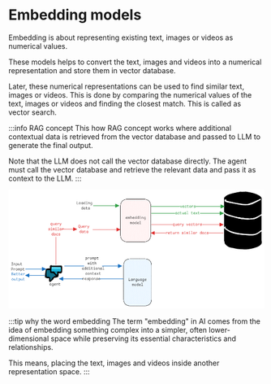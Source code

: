 # Embedding models

Embedding is about representing existing text, images or videos as numerical values.

These models helps to convert the text, images and videos into a numerical representation and
store them in vector database.

Later, these numerical representations can be used to find similar text, images or videos.
This is done by comparing the numerical values of the text, images or videos and finding the closest match. This is called as vector search.

:::info RAG concept
This how RAG concept works where additional contextual data is retrieved from the vector database and passed to LLM to generate the final output.

Note that the LLM does not call the vector database directly.
The agent must call the vector database and retrieve the relevant data
and pass it as context to the LLM.
:::

![embedding-models](../../static/img/embedding-models.excalidraw.png)

:::tip why the word embedding
The term "embedding" in AI comes from the idea of embedding something complex into a simpler,
often lower-dimensional space while preserving its essential characteristics and relationships.

This means, placing the text, images and videos inside another representation space.
:::
